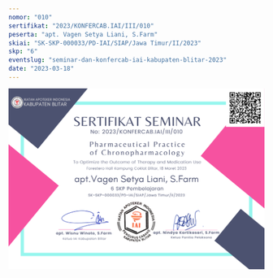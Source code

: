 ```yaml
---
nomor: "010"
sertifikat: "2023/KONFERCAB.IAI/III/010"
peserta: "apt. Vagen Setya Liani, S.Farm"
skiai: "SK-SKP-000033/PD-IAI/SIAP/Jawa Timur/II/2023"
skp: "6"
eventslug: "seminar-dan-konfercab-iai-kabupaten-blitar-2023"
date: "2023-03-18"
---
```


![GATSBY_EMPTY_ALT](010-apt.-vagen-setya-liani,-s.farm.png)
